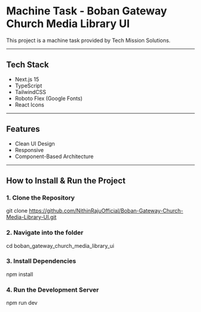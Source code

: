 # Machine Task - Boban Gateway Church Media Library UI

This project is a machine task provided by Tech Mission Solutions.

---

## Tech Stack

- Next.js 15
- TypeScript
- TailwindCSS
- Roboto Flex (Google Fonts)
- React Icons

---

## Features

- Clean UI Design
- Responsive
- Component-Based Architecture

---

## How to Install & Run the Project

### 1. Clone the Repository
git clone https://github.com/NithinRajuOfficial/Boban-Gateway-Church-Media-Library-UI.git

### 2. Navigate into the folder
cd boban_gateway_church_media_library_ui

### 3. Install Dependencies
npm install

### 4. Run the Development Server
npm run dev

